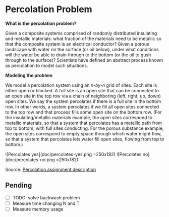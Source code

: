 # Percolation Problem

**What is the percolation problem?**

Given a composite systems comprised of randomly distributed insulating and metallic materials: what fraction of the materials need to be metallic so that the composite system is an electrical conductor? Given a porous landscape with water on the surface (or oil below), under what conditions will the water be able to drain through to the bottom (or the oil to gush through to the surface)? Scientists have defined an abstract process known as percolation to model such situations.

**Modeling the problem**

We model a percolation system using an *n-by-n* grid of sites. Each site is either open or blocked. A full site is an open site that can be connected to an open site in the top row via a chain of neighboring (left, right, up, down) open sites. We say the system percolates if there is a full site in the bottom row. In other words, a system percolates if we fill all open sites connected to the top row and that process fills some open site on the bottom row. (For the insulating/metallic materials example, the open sites correspond to metallic materials, so that a system that percolates has a metallic path from top to bottom, with full sites conducting. For the porous substance example, the open sites correspond to empty space through which water might flow, so that a system that percolates lets water fill open sites, flowing from top to bottom.)

![Percolates yes](doc/percolates-yes.png =250x182)
![Percolates no](doc/percolates-no.png =250x182)


Source: [Percolation assignment description](https://coursera.cs.princeton.edu/algs4/assignments/percolation/specification.php)

## Pending
- [ ] TODO: solve backwash problem
- [ ] Measure time changing N and T
- [ ] Measure memory usage
